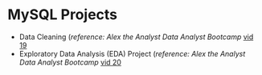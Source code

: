 # MySQL Projects

* Data Cleaning (*reference: Alex the Analyst Data Analyst Bootcamp* [vid 19](https://youtu.be/4UltKCnnnTA?feature=shared)
* Exploratory Data Analysis (EDA) Project (*reference: Alex the Analyst Data Analyst Bootcamp* [vid 20](https://youtu.be/QYd-RtK58VQ?feature=shared)

